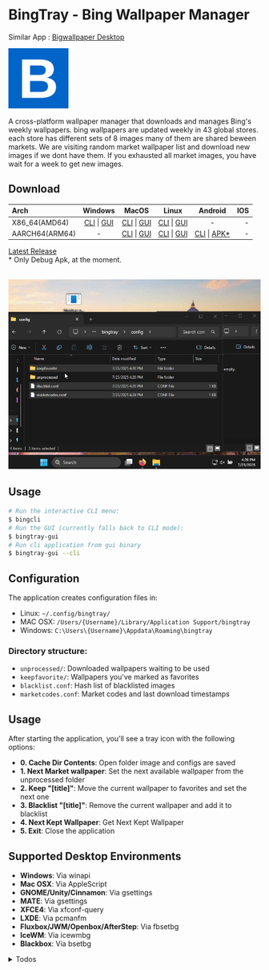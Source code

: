 # BingTray - Bing Wallpaper Manager

Similar App : [Bigwallpaper Desktop](https://bingwallpaper.microsoft.com/Windows/bing/bing-wallpaper/)

<img src="./bingtray-gui/resources/logo.png" alt="drawing" width="120"/>

A cross-platform wallpaper manager that downloads and manages Bing's weekly wallpapers. bing wallpapers are updated weekly in 43 global stores. each store has different sets of 8 images many of them are shared beween markets. We are visiting random market wallpaper list and download new images if we dont have them. If you exhausted all market images, you have wait for a week to get new images. 



## Download

| Arch          | Windows        | MacOS         | Linux        | Android        | IOS         |
|:--------------|:--------------:|:-------------:|:------------:|:--------------:|--------------:|
| X86_64(AMD64) | [CLI](https://github.com/nikescar/bingtray/releases/latest/download/bingcli-x86_64-pc-windows-msvc.tar.gz) \| [GUI](https://github.com/nikescar/bingtray/releases/latest/download/bingtray-gui-x86_64-pc-windows-msvc.tar.gz) | [CLI](https://github.com/nikescar/bingtray/releases/latest/download/bingcli-x86_64-apple-darwin.tar.gz) \| [GUI](https://github.com/nikescar/bingtray/releases/latest/download/bingtray-gui-x86_64-apple-darwin.tar.gz) | [CLI](https://github.com/nikescar/bingtray/releases/latest/download/bingcli-x86_64-unknown-linux-musl.tar.gz) \| [GUI](https://github.com/nikescar/bingtray/releases/latest/download/bingtray-gui-x86_64-unknown-linux-musl.tar.gz) | - | - |
| AARCH64(ARM64)| - | [CLI](https://github.com/nikescar/bingtray/releases/latest/download/bingcli-aarch64-apple-darwin.tar.gz) \| [GUI](https://github.com/nikescar/bingtray/releases/latest/download/bingtray-gui-aarch64-apple-darwin.tar.gz) | [CLI](https://github.com/nikescar/bingtray/releases/latest/download/bingcli-aarch64-unknown-linux-musl.tar.gz) \| [GUI](https://github.com/nikescar/bingtray/releases/latest/download/bingtray-gui-aarch64-linux-android.tar.gz) | [CLI](https://github.com/nikescar/bingtray/releases/latest/download/bingcli-aarch64-linux-android.tar.gz) \| [APK*](https://github.com/nikescar/bingtray/releases/latest/download/bingtray-and-aarch64-debug.apk ) | - |

[Latest Release](https://github.com/nikescar/bingtray/releases)<br/>
\* Only Debug Apk, at the moment.
<br/>
<br/>


![bingtray-gui](./imgs/bingtray-gui.gif "Bingtray-gui")

## Usage

```bash
# Run the interactive CLI menu:
$ bingcli
# Run the GUI (currently falls back to CLI mode):
$ bingtray-gui
# Run cli application from gui binary
$ bingtray-gui --cli
```

## Configuration

The application creates configuration files in:
- Linux: `~/.config/bingtray/`
- MAC OSX: `/Users/{Username}/Library/Application Support/bingtray`
- Windows: `C:\Users\{Username}\Appdata\Roaming\bingtray`

### Directory structure:
- `unprocessed/`: Downloaded wallpapers waiting to be used
- `keepfavorite/`: Wallpapers you've marked as favorites
- `blacklist.conf`: Hash list of blacklisted images
- `marketcodes.conf`: Market codes and last download timestamps

## Usage

After starting the application, you'll see a tray icon with the following options:
- **0. Cache Dir Contents**: Open folder image and configs are saved
- **1. Next Market wallpaper**: Set the next available wallpaper from the unprocessed folder
- **2. Keep "[title]"**: Move the current wallpaper to favorites and set the next one
- **3. Blacklist "[title]"**: Remove the current wallpaper and add it to blacklist
- **4. Next Kept Wallpaper**: Get Next Kept Wallpaper 
- **5. Exit**: Close the application

## Supported Desktop Environments

- **Windows**: Via winapi
- **Mac OSX**: Via AppleScript
- **GNOME/Unity/Cinnamon**: Via gsettings
- **MATE**: Via gsettings
- **XFCE4**: Via xfconf-query
- **LXDE**: Via pcmanfm
- **Fluxbox/JWM/Openbox/AfterStep**: Via fbsetbg
- **IceWM**: Via icewmbg
- **Blackbox**: Via bsetbg

<details markdown>
<summary> Todos </summary>

## Todos
* two folders open error
* add historical bing images from https://raw.githubusercontent.com/v5tech/bing-wallpaper/refs/heads/main/bing-wallpaper.md
https://github.com/niumoo/bing-wallpaper/tree/main
* add version to app and check update
* download progress on gui
* remove windws i686 build due to virustotal detected - https://www.virustotal.com/gui/file-analysis/MTVlM2Q3MzFmMzNlMWM4MGVjNmNhNTNmM2Q3MjZjMzE6MTc1MzI1NzA0OA==
* xbuild errors : apk signing error
* osx x86_64 build : zsh: bad CPU type in executable.
* add apk for x86_64 build.
* xbuild error for x86_64 build. """ $ x build --arch x64 --platform android """
```
error: linking with `clang` failed: exit status: 1
  |
  = note:  "clang" "-Wl,--version-script=/tmp/rustc0NNvfG/list" "-Wl,--no-undefined-version" "-m64" "/tmp/rustc0NNvfG/symbols.o" "<152 object files omitted>" "-Wl,--as-needed" "-Wl,-Bstatic" "/home/wj/Desktop/work/bingtray/target/x/debug/android/x64/cargo/x86_64-linux-android/debug/deps/{libandroid_logger-399c64897acef08f.rlib,libenv_filter-deef0f7108700fc2.rlib,libandroid_log_sys-e40be7d5b33d9f98.rlib,libegui_extras-f2730d8aa7bd4d8f.rlib,libenum_map-74d0e37992ff8186.rlib,libserde_json-265009d7db391f6a.rlib,libitoa-3bd4074db569c96a.rlib,libryu-d198640a5d515fd8.rlib,libehttp-39931845fcfd2e00.rlib,libureq-7e900446e63f1f3f.rlib,libwebpki_roots-673a08af2cabd49e.rlib,libwebpki_roots-35a554f8c0405cdf.rlib,libbase64-34ab435ce034b9c5.rlib,librustls-7ca6f1a335173068.rlib,libsubtle-d74d88983aca206e.rlib,libwebpki-c98ca1a8d8219093.rlib,libring-fa1bd7a1299ab9de.rlib,libgetrandom-28bae299ee7d22c4.rlib,libuntrusted-20920f72646b241a.rlib,librustls_pki_types-b55f3107757cd644.rlib,libzeroize-327cc33350dee8b9.rlib,libpoll_promise-88194be483f7d762.rlib,libeframe-7ba5110ce87a9f1f.rlib,libimage-85b31934fc84c44e.rlib,libimage_webp-41ec6a1d3aeb935c.rlib,libqoi-d3152ea197da2f04.rlib,libpng-0c1e68b7312832a1.rlib,libbitflags-7d8531ac1bf0d08e.rlib,libfdeflate-60542544759da69b.rlib,libexr-e0233f0e10a08754.rlib,libzune_inflate-7698559e0572557b.rlib,libbit_field-08587b0e133d5fda.rlib,liblebe-d88578b5e1044cb7.rlib,libhalf-ae932a8d74340ea4.rlib,libzune_jpeg-7299df037006bf6d.rlib,libzune_core-3d889eab825aeb51.rlib,libgif-048f0e14e6a50107.rlib,libcolor_quant-1d1c3800ffd78361.rlib,libbyteorder_lite-bf8d6e78086a4343.rlib,libravif-6274a79ed4dfbf02.rlib,libloop9-5eee4500c9d512e6.rlib,libavif_serialize-ca2e917c8ef370da.rlib,libquick_error-754785774904f11d.rlib,librgb-882907614fb6b452.rlib,librav1e-3f16b4da3f606f43.rlib,libav1_grain-1b3086d9c01b8026.rlib,libnom-dd6e1cd52c7dff6d.rlib,libnum_rational-22696fcea10fca57.rlib,libnum_bigint-a82ba9037eb42616.rlib,libnum_integer-6ba6d692dc4ea284.rlib,libanyhow-bfcd3f725269cfb4.rlib,libdebug_unreachable-c0025f725c787cde.rlib,libmaybe_rayon-b9f059c30b167e2c.rlib,librayon-5dcc3a02224d9589.rlib,librayon_core-4a59de311bb33b63.rlib,libcrossbeam_deque-a450c64bed25e064.rlib,libcrossbeam_epoch-9d28f0f6cdaac6f3.rlib,libcrossbeam_utils-b7b5bb77ecf2040d.rlib,libv_frame-e229d64a54fdd01e.rlib,libaligned_vec-ac10a47413b709a2.rlib,libequator-6707061eadfc7071.rlib,libbitstream_io-f7cbb1898eb31c2c.rlib,libitertools-cd24c51258148bfc.rlib,libeither-45d3a180f446f5cb.rlib,libimgref-5ca7f3be2eb12230.rlib,libtiff-3859232a0e953e96.rlib,libflate2-48579c7672d4db4e.rlib,libminiz_oxide-67e90246825e617e.rlib,libsimd_adler32-ed13544f0b898673.rlib,libcrc32fast-7c767f460c28bdc3.rlib,libweezl-58c025d2e4804705.rlib,libjpeg_decoder-d0560d70df94ab29.rlib,libpollster-9593cb7c3621558f.rlib,libglutin_winit-4858eab39cf7da68.rlib,libglutin-33ba9a3550cb5064.rlib,libglutin_egl_sys-c90e854b91339a19.rlib,libegui_winit-541e7779b45ff24e.rlib,libwebbrowser-91b06627a1401ad3.rlib,liburl-30de1cb6f44390d0.rlib,libidna-bd1d487927116b38.rlib,libutf8_iter-7b60687b12b188bf.rlib,libidna_adapter-d0257a2997a4d80c.rlib,libicu_properties-5511cba6af326b6c.rlib,libicu_properties_data-83cdffdb3a25ad6e.rlib,libicu_normalizer-d380059ec9d5bfb0.rlib,libicu_normalizer_data-950369fd83fb59a9.rlib,libicu_collections-18696d85c26bee72.rlib,libpotential_utf-55622d68e5369abd.rlib,libicu_provider-3bf2a6cade1c23ac.rlib,libicu_locale_core-d10bbd54542d59cb.rlib,libtinystr-aeaca047383e6353.rlib,liblitemap-decaae8e0e0b8e7a.rlib,libwriteable-9f122e8a496adc9a.rlib,libzerovec-9219339e1bdef588.rlib,libzerotrie-8a7960d82211efd8.rlib,libyoke-e5690b49446f9e17.rlib,libstable_deref_trait-59bdbed2f0d71f5f.rlib,libzerofrom-e5c56e1c523a1d30.rlib,libform_urlencoded-2602b54ca4d58af1.rlib,libpercent_encoding-eee4805c84f28f26.rlib,libaccesskit_winit-54c006b10ca9bd2a.rlib,libegui_wgpu-246e6e4ceb57f540.rlib,libweb_time-37214fbd6d4bb703.rlib,libwinit-26812ff6a4243359.rlib,libtracing-d15951959e8d50ce.rlib,libpin_project_lite-01a681d03049c324.rlib,libtracing_core-4ae3347d54549482.rlib,libandroid_activity-449afb77b2720933.rlib,libandroid_properties-977253171f5eb8ab.rlib,libndk_context-6cd792e7d8b47b0a.rlib,libjni-0725321aa1f5a31c.rlib,libcesu8-061fbd96a82ebe46.rlib,libcombine-c5a1626157469405.rlib,libmemchr-c88ea0c0808b96c4.rlib,libbytes-d06206304327d5ca.rlib,libndk-5ab633ffef0821e5.rlib,libndk_sys-d8792250e4122271.rlib,libnum_enum-7558c80e73861089.rlib,libsmol_str-264f6a9cb646c8f8.rlib,libcursor_icon-fc8f8fb08d1da545.rlib,libdpi-122d937d6565c797.rlib,libtype_map-ce84029e16dbf012.rlib,librustc_hash-722919d70991b719.rlib,libthiserror-1b80d9df7c35663b.rlib,libwgpu-de7efe278bb2e54f.rlib,libstatic_assertions-94af2406ad726919.rlib,libwgpu_core-d0ffa96203ca2274.rlib,libwgpu_hal-ae6cb65ff35c563d.rlib,librenderdoc_sys-0e77eeab9261d3db.rlib,libandroid_system_properties-12eee70fcab0e216.rlib,libndk_sys-de221db2eb51b006.rlib,libjni_sys-b4be15264844e465.rlib,libkhronos_egl-cd44af0a76d6b443.rlib,libordered_float-3048c2894bb6a336.rlib,libnum_traits-24f3462d01c76716.rlib,libgpu_descriptor-cfa821a9705b8142.rlib,libgpu_descriptor_types-3c15d2e666561240.rlib,libgpu_alloc-8042e75dc2ce2ca6.rlib,libgpu_alloc_types-5365439b914bcbcd.rlib,libash-e8a59fcf2ffc4b0f.rlib,liblibloading-739e6695b701cad4.rlib,libnaga-ece70ddf2bc53326.rlib,librustc_hash-71393d5d6fb4f890.rlib,libhexf_parse-11bba8d95b5b4f17.rlib,libunicode_xid-07e61b4f64c4d4b0.rlib,libbit_set-9d4cc1b1bf1e09d6.rlib,libbit_vec-7ab265a0f1d2e551.rlib,libstrum-82c088ff209e02f3.rlib,libcodespan_reporting-85c75ddb53e17e04.rlib,libunicode_width-7ab2a4028bdd2566.rlib,libtermcolor-2cbe5a6751f1ab81.rlib,libindexmap-1d58099ace528109.rlib,libequivalent-2d5db763e98ea159.rlib,libhashbrown-d32f850f1f085117.rlib,libfoldhash-bc639c1be2aec485.rlib,libspirv-cddb985ba8106f0c.rlib,libthiserror-b319d83006b33b3e.rlib,libarrayvec-78b7dfa82b67064d.rlib,libraw_window_handle-ddc983ad3a6ac670.rlib,libwgpu_types-eb3eae7151f60730.rlib,libegui_glow-0b6433f5876b32bd.rlib,libmemoffset-b1f4560d8f5f515c.rlib,libglow-5db39a63f507f17c.rlib,libegui-86e70e6ce2e079ba.rlib,libbitflags-bc9b2c2e83d45816.rlib,libserde-36dbbd774e9adf40.rlib,libaccesskit-bef1c96ed1f495bd.rlib,libepaint-90b59e29e0f97f2e.rlib,libnohash_hasher-1f1996960c1f2029.rlib,liblog-d13d534354c512bc.rlib,libprofiling-ff3348d753864099.rlib,libahash-71243cdfede2cb16.rlib,libgetrandom-48f4cbba7ddc9bd3.rlib,libonce_cell-1c74d1af165dacf5.rlib,libzerocopy-4948af45e7e68f85.rlib,libepaint_default_fonts-ead9b021369ffc13.rlib,libab_glyph-3921d4a4af93fd7d.rlib,libowned_ttf_parser-9a41455fdfa4449c.rlib,libttf_parser-c59d9a1e7cda8d28.rlib,libab_glyph_rasterizer-4a8ba87d975c20c3.rlib,libparking_lot-f647e3096fb10d5c.rlib,libparking_lot_core-497310dc846c29fb.rlib,liblibc-d3222f1edd18230c.rlib,libcfg_if-0646be82d7ae3aec.rlib,libsmallvec-94000ba5eecff2b1.rlib,liblock_api-9fae31873d78d733.rlib,libscopeguard-0381d73e8790bbd3.rlib,libecolor-25a4d82ae583e5df.rlib,libemath-c13a3335bb031933.rlib,libbytemuck-0ff1a16660bc163c.rlib}.rlib" "<sysroot>/lib/rustlib/x86_64-linux-android/lib/{libstd-*,libpanic_unwind-*,libobject-*,libmemchr-*,libaddr2line-*,libgimli-*,librustc_demangle-*,libstd_detect-*,libhashbrown-*,librustc_std_workspace_alloc-*,libminiz_oxide-*,libadler2-*,libunwind-*,libcfg_if-*,liblibc-*,liballoc-*,librustc_std_workspace_core-*,libcore-*,libcompiler_builtins-*}.rlib" "-Wl,-Bdynamic" "-llog" "-landroid" "-landroid" "-ldl" "-ldl" "-llog" "-lunwind" "-ldl" "-lm" "-lc" "-L" "/tmp/rustc0NNvfG/raw-dylibs" "-Wl,--eh-frame-hdr" "-Wl,-z,noexecstack" "-L" "/home/wj/Desktop/work/bingtray/target/x/debug/android/x64/cargo/x86_64-linux-android/debug/build/ring-3e8e838eb19c5064/out" "-o" "/home/wj/Desktop/work/bingtray/target/x/debug/android/x64/cargo/x86_64-linux-android/debug/deps/libbingtray_and.so" "-Wl,--gc-sections" "-shared" "-Wl,-z,relro,-z,now" "-nodefaultlibs" "--sysroot=/home/wj/.cache/x/Android.ndk" "-fuse-ld=lld" "--target=aarch64-linux-android" "-B/home/wj/.cache/x/Android.ndk/usr/lib/x86_64-linux-android/33" "-L/home/wj/.cache/x/Android.ndk/usr/lib/x86_64-linux-android/33" "-L/home/wj/.cache/x/Android.ndk/usr/lib/x86_64-linux-android"
  = note: some arguments are omitted. use `--verbose` to show all linker arguments
  = note: ld.lld: error: /home/wj/.cache/x/Android.ndk/usr/lib/x86_64-linux-android/33/crtbegin_so.o is incompatible with aarch64linux
          ld.lld: error: /tmp/rustc0NNvfG/symbols.o is incompatible with aarch64linux
          ld.lld: error: /home/wj/Desktop/work/bingtray/target/x/debug/android/x64/cargo/x86_64-linux-android/debug/deps/bingtray_and.00tnwvahs3tezcdckr95vqidt.10q63s9.rcgu.o is incompatible with aarch64linux
          ld.lld: error: /home/wj/Desktop/work/bingtray/target/x/debug/android/x64/cargo/x86_64-linux-android/debug/deps/bingtray_and.01uvqivldptwm5x9nswikqang.10q63s9.rcgu.o is incompatible with aarch64linux
          ld.lld: error: /home/wj/Desktop/work/bingtray/target/x/debug/android/x64/cargo/x86_64-linux-android/debug/deps/bingtray_and.02lpjwx6iuyox3lepl3u0qhjb.10q63s9.rcgu.o is incompatible with aarch64linux
          ld.lld: error: /home/wj/Desktop/work/bingtray/target/x/debug/android/x64/cargo/x86_64-linux-android/debug/deps/bingtray_and.06g5sgaruiwe699o71lotgn8d.10q63s9.rcgu.o is incompatible with aarch64linux
          ld.lld: error: /home/wj/Desktop/work/bingtray/target/x/debug/android/x64/cargo/x86_64-linux-android/debug/deps/bingtray_and.0fdtw5191h9myboqcky2vr1yc.10q63s9.rcgu.o is incompatible with aarch64linux
          ld.lld: error: /home/wj/Desktop/work/bingtray/target/x/debug/android/x64/cargo/x86_64-linux-android/debug/deps/bingtray_and.0jc766esaed0tu6g82om9mzlk.10q63s9.rcgu.o is incompatible with aarch64linux
          ld.lld: error: /home/wj/Desktop/work/bingtray/target/x/debug/android/x64/cargo/x86_64-linux-android/debug/deps/bingtray_and.0lejo08fg0ma3rl4va3bdypqc.10q63s9.rcgu.o is incompatible with aarch64linux
          ld.lld: error: /home/wj/Desktop/work/bingtray/target/x/debug/android/x64/cargo/x86_64-linux-android/debug/deps/bingtray_and.0tyi3epocd3gwobjtwka7ietb.10q63s9.rcgu.o is incompatible with aarch64linux
          ld.lld: error: /home/wj/Desktop/work/bingtray/target/x/debug/android/x64/cargo/x86_64-linux-android/debug/deps/bingtray_and.0vlx1f0725irvke7p8r4t0ww6.10q63s9.rcgu.o is incompatible with aarch64linux
          ld.lld: error: /home/wj/Desktop/work/bingtray/target/x/debug/android/x64/cargo/x86_64-linux-android/debug/deps/bingtray_and.0y7g10ceq09tvdao0j2xo61ml.10q63s9.rcgu.o is incompatible with aarch64linux
          ld.lld: error: /home/wj/Desktop/work/bingtray/target/x/debug/android/x64/cargo/x86_64-linux-android/debug/deps/bingtray_and.13s0f1dfnfw0y4tdz2hly2h3l.10q63s9.rcgu.o is incompatible with aarch64linux
          ld.lld: error: /home/wj/Desktop/work/bingtray/target/x/debug/android/x64/cargo/x86_64-linux-android/debug/deps/bingtray_and.15bz7gxf7196lj0r008588tac.10q63s9.rcgu.o is incompatible with aarch64linux
          ld.lld: error: /home/wj/Desktop/work/bingtray/target/x/debug/android/x64/cargo/x86_64-linux-android/debug/deps/bingtray_and.1b3dfuocb3j1u6ybeh88nvjwg.10q63s9.rcgu.o is incompatible with aarch64linux
          ld.lld: error: /home/wj/Desktop/work/bingtray/target/x/debug/android/x64/cargo/x86_64-linux-android/debug/deps/bingtray_and.1gaev3ablxhbpwai4bkqu5p40.10q63s9.rcgu.o is incompatible with aarch64linux
          ld.lld: error: /home/wj/Desktop/work/bingtray/target/x/debug/android/x64/cargo/x86_64-linux-android/debug/deps/bingtray_and.1oneag9axguche13f0vbnz6iq.10q63s9.rcgu.o is incompatible with aarch64linux
          ld.lld: error: /home/wj/Desktop/work/bingtray/target/x/debug/android/x64/cargo/x86_64-linux-android/debug/deps/bingtray_and.1s3pg0b5d9dzqownluk2asevl.10q63s9.rcgu.o is incompatible with aarch64linux
          ld.lld: error: /home/wj/Desktop/work/bingtray/target/x/debug/android/x64/cargo/x86_64-linux-android/debug/deps/bingtray_and.1sbb361s7eiu5ykb4om1tphtm.10q63s9.rcgu.o is incompatible with aarch64linux
          ld.lld: error: /home/wj/Desktop/work/bingtray/target/x/debug/android/x64/cargo/x86_64-linux-android/debug/deps/bingtray_and.1w49op7refbzaqvm4h1qgrimv.10q63s9.rcgu.o is incompatible with aarch64linux
          ld.lld: error: too many errors emitted, stopping now (use --error-limit=0 to see all errors)
          clang: error: linker command failed with exit code 1 (use -v to see invocation)
          

warning: `bingtray-and` (lib) generated 14 warnings
error: could not compile `bingtray-and` (lib) due to 1 previous error; 14 warnings emitted
```

</details>
